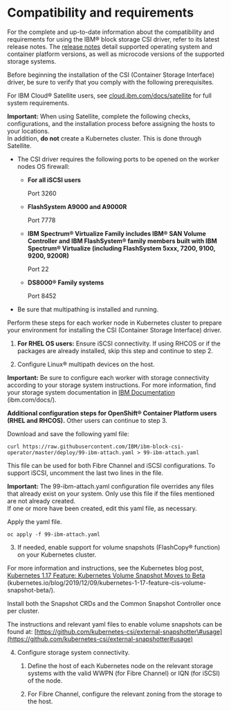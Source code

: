 # Compatibility and requirements

For the complete and up-to-date information about the compatibility and requirements for using the IBM® block storage CSI driver, refer to its latest release notes. The [release notes](csi_block_storage_kc_rn.md) detail supported operating system and container platform versions, as well as microcode versions of the supported storage systems.

Before beginning the installation of the CSI \(Container Storage Interface\) driver, be sure to verify that you comply with the following prerequisites.

For IBM Cloud® Satellite users, see [cloud.ibm.com/docs/satellite](https://cloud.ibm.com/docs/satellite) for full system requirements.

**Important:** When using Satellite, complete the following checks, configurations, and the installation process before assigning the hosts to your locations.<br />In addition, **do not** create a Kubernetes cluster. This is done through Satellite.

-   The CSI driver requires the following ports to be opened on the worker nodes OS firewall:
    -   **For all iSCSI users**

        Port 3260

    -   **FlashSystem A9000 and A9000R**

        Port 7778

    -   **IBM Spectrum® Virtualize Family includes IBM® SAN Volume Controller and IBM FlashSystem® family members built with IBM Spectrum® Virtualize \(including FlashSystem 5xxx, 7200, 9100, 9200, 9200R\)**

        Port 22

    -   **DS8000® Family systems**

        Port 8452

-   Be sure that multipathing is installed and running.

Perform these steps for each worker node in Kubernetes cluster to prepare your environment for installing the CSI \(Container Storage Interface\) driver.

1. **For RHEL OS users:** Ensure iSCSI connectivity. If using RHCOS or if the packages are already installed, skip this step and continue to step 2.

2. Configure Linux® multipath devices on the host.

 **Important:** Be sure to configure each worker with storage connectivity according to your storage system instructions. For more information, find your storage system documentation in [IBM Documentation](http://www.ibm.com/docs/) (ibm.com/docs/).

 **Additional configuration steps for OpenShift® Container Platform users \(RHEL and RHCOS\).** Other users can continue to step 3.

 Download and save the following yaml file:

    curl https://raw.githubusercontent.com/IBM/ibm-block-csi-operator/master/deploy/99-ibm-attach.yaml > 99-ibm-attach.yaml


 This file can be used for both Fibre Channel and iSCSI configurations. To support iSCSI, uncomment the last two lines in the file.

 **Important:** The 99-ibm-attach.yaml configuration file overrides any files that already exist on your system. Only use this file if the files mentioned are not already created.<br />If one or more have been created, edit this yaml file, as necessary.

 Apply the yaml file.

    
    oc apply -f 99-ibm-attach.yaml
    

3. If needed, enable support for volume snapshots \(FlashCopy® function\) on your Kubernetes cluster.

  For more information and instructions, see the Kubernetes blog post, [Kubernetes 1.17 Feature: Kubernetes Volume Snapshot Moves to Beta](https://kubernetes.io/blog/2019/12/09/kubernetes-1-17-feature-cis-volume-snapshot-beta/) (kubernetes.io/blog/2019/12/09/kubernetes-1-17-feature-cis-volume-snapshot-beta/\).

  Install both the Snapshot CRDs and the Common Snapshot Controller once per cluster.

  The instructions and relevant yaml files to enable volume snapshots can be found at: [https://github.com/kubernetes-csi/external-snapshotter\#usage](https://github.com/kubernetes-csi/external-snapshotter#usage)

4. Configure storage system connectivity.

    1.  Define the host of each Kubernetes node on the relevant storage systems with the valid WWPN \(for Fibre Channel\) or IQN \(for iSCSI\) of the node.

    2.  For Fibre Channel, configure the relevant zoning from the storage to the host.



